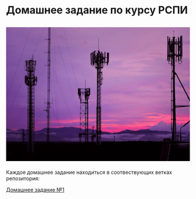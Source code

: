 # Домашнее задание по курсу РСПИ

![РСПИ](png/антенны.png)
------

Каждое домашнее задание находиться в соотвествующих ветках репозитория:

[Домашнее задание №1](https://github.com/AlfaIV/RFinfSystem/tree/hm1)